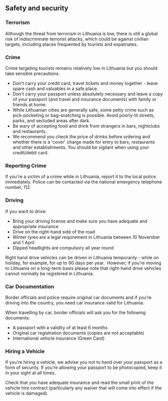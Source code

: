 ## Safety and security

### **Terrorism**

Although the threat from terrorism in Lithuania is low, there is still a global risk of indiscriminate terrorist attacks, which could be against civilian targets, including places frequented by tourists and expatriates.

### **Crime**

Crime targeting tourists remains relatively low in Lithuania but you should take sensible precautions:

* Don't carry your credit card, travel tickets and money together - leave spare cash and valuables in a safe place.
* Don't carry your passport unless absolutely necessary and leave a copy of your passport (and travel and insurance documents) with family or friends at home.
* While Lithuanian cities are generally safe, some petty crime such as pick-pocketing or bag-snatching is possible. Avoid poorly-lit streets, parks, and secluded areas after dark.
* Be wary of accepting food and drink from strangers in bars, nightclubs and restaurants.
* We recommend you check the price of drinks before ordering and whether there is a 'cover' charge made for entry to bars, restaurants and other establishments. You should be vigilant when using your credit/debit card.

### **Reporting Crime**

If you're a victim of a crime while in Lithuania, report it to the local police immediately. Police can be contacted via the national emergency telephone number, 112.

### **Driving**

If you want to drive:

* Bring your driving license and make sure you have adequate and appropriate insurance
* Drive on the right-hand side of the road
* Winter tyres are a legal requirement in Lithuania between 10 November and 1 April
* Dipped headlights are compulsory all year round

Right hand drive vehicles can be driven in Lithuania temporarily - while on holiday, for example, for up to 90 days per year.  However, if you're moving to Lithuania on a long-term basis please note that right-hand drive vehicles cannot normally be registered in Lithuania.

### **Car Documentation**

Border officials and police require original car documents and if you’re driving into the country, you need car insurance valid for Lithuania.

When travelling by car, border officials will ask you for the following documents:

* A passport with a validity of at least 6 months
* Original car registration documents (copies are not acceptable)
* International vehicle insurance (Green Card)

### **Hiring a Vehicle**

If you’re hiring a vehicle, we advise you not to hand over your passport as a form of security. If you’re allowing your passport to be photocopied, keep it in your sight at all times.

Check that you have adequate insurance and read the small print of the vehicle hire contract (particularly any waiver that will come into effect if the vehicle is damaged).